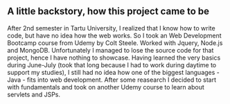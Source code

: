 ## A little backstory, how this project came to be
After 2nd semester in Tartu University, I realized that I know how to write code, but have no idea how the web works. So I took an Web Development Bootcamp course from Udemy by Colt Steele. Worked with Jquery, Node.js and MongoDB. Unfortunately I managed to lose the source code for that project, hence I have nothing to showcase. Having learned the very basics during June-July (took that long because I had to work during daytime to support my studies), I still had no idea how one of the biggest languages - Java - fits into web development. After some reasearch I decided to start with fundamentals and took on another Udemy course to learn about servlets and JSPs. 


